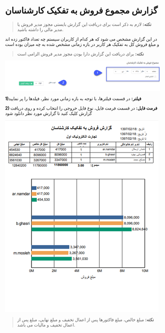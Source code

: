 # گزارش مجموع فروش به تفکیک کارشناسان
 
> **نکته:** لازم به ذکر است برای دریافت این گزارش بایستی مجوز مدیر فروش یا مدیر مالی را داشته باشید.


در این گزارش مشخص می شود که هر کدام از کاربران سیستم چه تعداد فاکتور زده اند و مبلغ فروش کل به تفکیک هر کاربر در بازه زمانی مشخص شده به چه میزان بوده است

> **نکته:** برای دریافت این گزارش دارا بودن مجوز مدیر فروش الزامی است

![](162.png)

**1)فیلتر:** در قسمت فیلترها، با توجه به بازه زمانی مورد نظر، فیلدها را پر نمایید

**2)  فرمت فایل:** در قسمت فرمت فایل، نوع فایل خروجی را انتخاب کرده و روی دریافت گزارش کلیک کنید تا گزارش مورد نظر دانلود شود

![](TotalSaleUser2.png)

> **نکته:** مبلغ خالص، مبلغ فاکتورها پس از اعمال تخفیف و مبلغ نهایی، مبلغ پس از اعمال تخفیف و مالیات می باشد.

